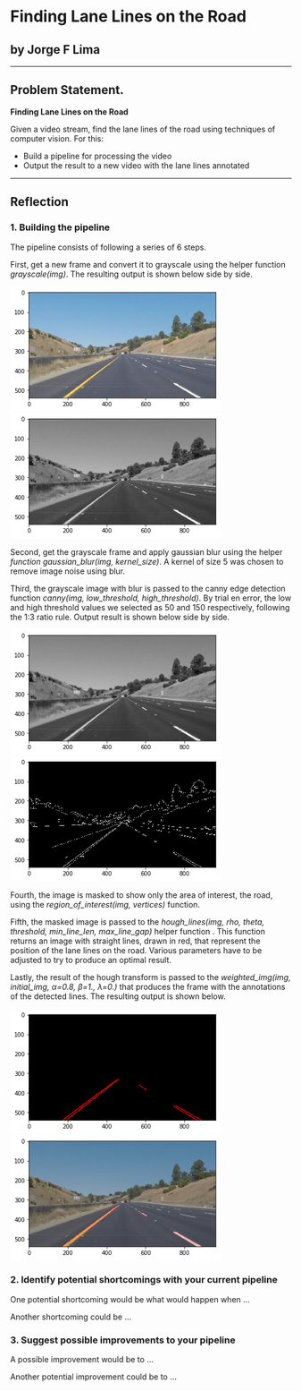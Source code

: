 # Finding Lane Lines on the Road

## by Jorge F Lima

---
## Problem Statement.


**Finding Lane Lines on the Road**

Given a video stream, find the lane lines of the road 
using techniques of computer vision. 
For this:
* Build a pipeline for processing the video
* Output the result to a new video with the lane lines annotated


---

[image1]: /test_images/lanes.png "New frame"
[image2]: /test_images/gray.png "Grayscale"
[image3]: /test_images/blur.png "Grayscale blur"
[image4]: /test_images/canny.png "Canny edges"
[image5]: /test_images/cannyWmask.png "Canny edges with mask"
[image6]: /test_images/hough.png "Hough with extrapolation"
[image7]: /test_images/houghNoExtrapolatiom.png "Hough with no extrapolation"
[image8]: /test_images/Full_line_extrapolation.png "Final result with extrapolation"
[image9]: /test_images/simple_line_noextrapolation.png "Final result without extrapolation"
## Reflection

### 1. Building the pipeline

The pipeline consists of following a series of 6 steps.

First, get a new frame and convert it to grayscale using the helper function *_grayscale(img)_*. 
The resulting output is shown below side by side.

![alt-text][image1] ![alt-text][image2]


Second, get the grayscale frame and apply gaussian blur using the helper *_function gaussian_blur(img, kernel_size)_*. A kernel of size 5 was chosen to remove image noise using blur.


Third, the grayscale image with blur is passed to the canny edge detection function *_canny(img, low_threshold, high_threshold)_*.
By trial en error, the low and high threshold values we selected as 50 and 150 respectively, following the 1:3 ratio rule. Output result is shown below side by side.

![alt-text][image3] ![alt-text][image4]


Fourth, the image is masked to show only the area of interest, the road, using the *_region_of_interest(img, vertices)_* function.


Fifth, the masked image is passed to the *_hough_lines(img, rho, theta, threshold, min_line_len, max_line_gap)_* helper function
. This function returns an image with straight lines, drawn in red, that represent the position of the lane lines on the road. Various parameters have to be adjusted to try to produce an optimal result.


Lastly, the result of the hough transform is passed to the *_weighted_img(img, initial_img, α=0.8, β=1., λ=0.)_* that produces the frame with the annotations of the detected lines. The resulting output is shown below.

![alt-text][image7] ![alt-text][image9]



### 2. Identify potential shortcomings with your current pipeline


One potential shortcoming would be what would happen when ... 

Another shortcoming could be ...


### 3. Suggest possible improvements to your pipeline

A possible improvement would be to ...

Another potential improvement could be to ...
